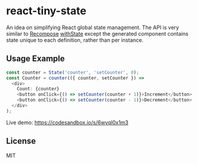 # react-tiny-state

An idea on simplifying React global state management. The API is very similar to [Recompose](https://github.com/acdlite/recompose) [withState](https://github.com/acdlite/recompose/blob/master/docs/API.md#withstate) except the generated component contains state unique to each definition, rather than per instance.

## Usage Example

```js
const counter = State('counter', 'setCounter', 0);
const Counter = counter(({ counter, setCounter }) =>
  <div>
    Count: {counter}
    <button onClick={() => setCounter(counter + 1)}>Increment</button>
    <button onClick={() => setCounter(counter - 1)}>Decrement</button>
  </div>
);
```

Live demo: https://codesandbox.io/s/6wvql0x1m3

## License

MIT

